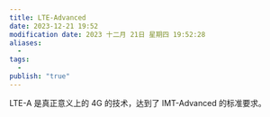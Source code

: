 ```yaml
---
title: LTE-Advanced
date: 2023-12-21 19:52
modification date: 2023 十二月 21日 星期四 19:52:28
aliases:
  - 
tags:
  - 
publish: "true"
---
```


LTE-A 是真正意义上的 4G 的技术，达到了 IMT-Advanced 的标准要求。